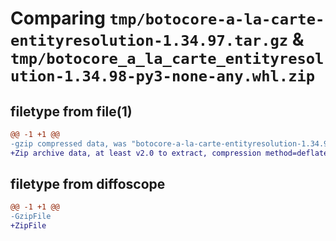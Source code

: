 # Comparing `tmp/botocore-a-la-carte-entityresolution-1.34.97.tar.gz` & `tmp/botocore_a_la_carte_entityresolution-1.34.98-py3-none-any.whl.zip`

## filetype from file(1)

```diff
@@ -1 +1 @@
-gzip compressed data, was "botocore-a-la-carte-entityresolution-1.34.97.tar", last modified: Fri May  3 01:04:41 2024, max compression
+Zip archive data, at least v2.0 to extract, compression method=deflate
```

## filetype from diffoscope

```diff
@@ -1 +1 @@
-GzipFile
+ZipFile
```

